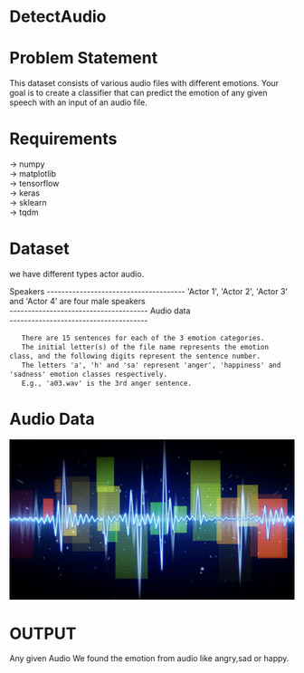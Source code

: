 # DetectAudio

# Problem Statement
This dataset consists of various audio files with different emotions. Your goal is to create a classifier that can predict the emotion of any given speech with an input of an audio file.

# Requirements
 -> numpy<br>
 -> matplotlib<br>
 -> tensorflow<br>
 -> keras<br>
 -> sklearn<br>
 -> tqdm<br>
 
# Dataset
  we have different types actor audio.
 
 Speakers
    --------------------------------------
    'Actor 1', 'Actor 2', 'Actor 3' and 'Actor 4' are four male speakers<br>
     --------------------------------------
Audio data <br>
      --------------------------------------
     

       There are 15 sentences for each of the 3 emotion categories.
       The initial letter(s) of the file name represents the emotion class, and the following digits represent the sentence number.
       The letters 'a', 'h' and 'sa' represent 'anger', 'happiness' and 'sadness' emotion classes respectively. 
       E.g., 'a03.wav' is the 3rd anger sentence.

# Audio Data 

<img src="https://github.com/milanbhadja7932/DetectAudio/blob/master/videoblocks-blue-digital-sine-audio-wave-form-seamless-loop-animation-4k-4096x2304_srr02nc-b_thumbnail-full01.png"/>

 
# OUTPUT
 
 Any given Audio We found the emotion from audio like angry,sad or happy.

